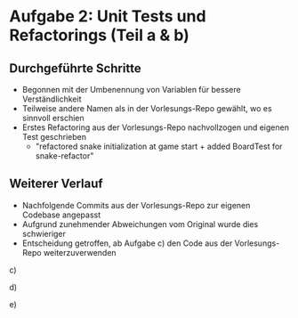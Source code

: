 # Aufgabe 2: Unit Tests und Refactorings (Teil a & b)

## Durchgeführte Schritte

- Begonnen mit der Umbenennung von Variablen für bessere Verständlichkeit
- Teilweise andere Namen als in der Vorlesungs-Repo gewählt, wo es sinnvoll erschien
- Erstes Refactoring aus der Vorlesungs-Repo nachvollzogen und eigenen Test geschrieben
  - "refactored snake initialization at game start + added BoardTest for snake-refactor"

## Weiterer Verlauf

- Nachfolgende Commits aus der Vorlesungs-Repo zur eigenen Codebase angepasst
- Aufgrund zunehmender Abweichungen vom Original wurde dies schwieriger
- Entscheidung getroffen, ab Aufgabe c) den Code aus der Vorlesungs-Repo weiterzuverwenden

c)


d)

e)